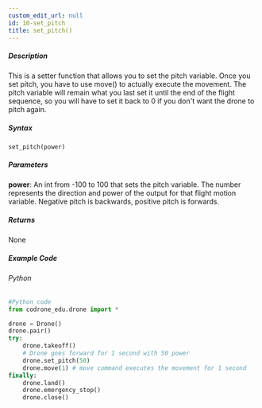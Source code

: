 ```yaml
---
custom_edit_url: null
id: 10-set_pitch
title: set_pitch()
---
```


##### Description

This is a setter function that allows you to set the pitch variable. Once you set pitch, you have to use move() to actually execute the movement. 
The pitch variable will remain what you last set it until the end of the flight sequence, so you will have to set it back to 0 if you don't want the drone to pitch again.

##### Syntax
```set_pitch(power)```

##### Parameters

**power**: An int from -100 to 100 that sets the pitch variable. The number represents the direction and power of the output for that flight motion variable. 
Negative pitch is backwards, positive pitch is forwards.

##### Returns

None

##### Example Code
###### Python
```python
#Python code
from codrone_edu.drone import *

drone = Drone()
drone.pair()
try:
    drone.takeoff()
    # Drone goes forward for 1 second with 50 power
    drone.set_pitch(50)
    drone.move(1) # move command executes the movement for 1 second
finally:
    drone.land()
    drone.emergency_stop()
    drone.close()
```